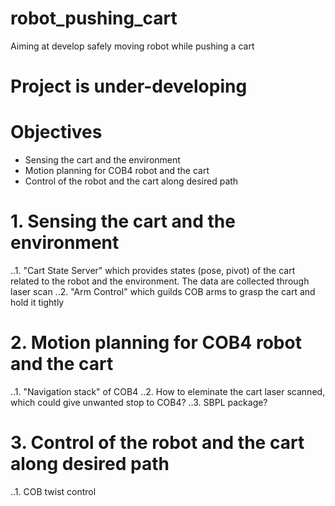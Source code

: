 # robot_pushing_cart
Aiming at develop safely moving robot while pushing a cart
# Project is under-developing

# Objectives
* Sensing the cart and the environment
* Motion planning for COB4 robot and the cart
* Control of the robot and the cart along desired path

# 1. Sensing the cart and the environment
..1. "Cart State Server" which provides states (pose, pivot) of the cart related to the robot and the environment. The data are collected through laser scan
..2. "Arm Control" which guilds COB arms to grasp the cart and hold it tightly

# 2. Motion planning for COB4 robot and the cart
..1. "Navigation stack" of COB4
..2. How to eleminate the cart laser scanned, which could give unwanted stop to COB4?
..3. SBPL package?

# 3. Control of the robot and the cart along desired path
..1. COB twist control
